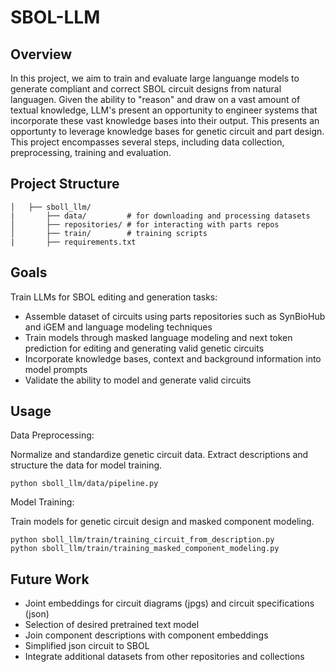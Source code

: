 # SBOL-LLM

## Overview

In this project, we aim to train and evaluate large languange models to generate compliant and correct SBOL circuit designs from natural languagen. Given the ability to "reason" and draw on a vast amount of textual knowledge, LLM's present an opportunity to engineer systems that incorporate these vast knowledge bases into their output. This presents an opportunty to leverage knowledge bases for genetic circuit and part design. This project encompasses several steps, including data collection, preprocessing, training and evaluation.

## Project Structure

```plaintext
│   ├── sboll_llm/
|       ├── data/         # for downloading and processing datasets
│       ├── repositories/ # for interacting with parts repos
│       ├── train/        # training scripts
|       ├── requirements.txt
```

## Goals
Train LLMs for SBOL editing and generation tasks:

- Assemble dataset of circuits using parts repositories such as SynBioHub and iGEM and language modeling techniques
- Train models through masked language modeling and next token prediction for editing and generating valid genetic circuits
- Incorporate knowledge bases, context and background information into model prompts
- Validate the ability to model and generate valid circuits
 
## Usage
Data Preprocessing:

Normalize and standardize genetic circuit data.
Extract descriptions and structure the data for model training.
```
python sboll_llm/data/pipeline.py
```
Model Training:

Train models for genetic circuit design and masked component modeling.
```
python sboll_llm/train/training_circuit_from_description.py
python sboll_llm/train/training_masked_component_modeling.py
```

## Future Work
- Joint embeddings for circuit diagrams (jpgs) and circuit specifications (json)
- Selection of desired pretrained text model
- Join component descriptions with component embeddings
- Simplified json circuit to SBOL
- Integrate additional datasets from other repositories and collections
